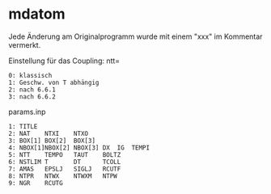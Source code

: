 mdatom
======

Jede Änderung am Originalprogramm wurde mit einem "xxx" im Kommentar vermerkt.

Einstellung für das Coupling: ntt=
```
0: klassisch
1: Geschw. von T abhängig
2: nach 6.6.1
3: nach 6.6.2
```

params.inp
```
1: TITLE
2: NAT    NTXI    NTXO
3: BOX[1] BOX[2]  BOX[3]
4: NBOX[1]NBOX[2] NBOX[3] DX  IG  TEMPI
5: NTT    TEMPO   TAUT    BOLTZ
6: NSTLIM T       DT      TCOLL
7: AMAS   EPSLJ   SIGLJ   RCUTF
8: NTPR   NTWX    NTWXM   NTPW
9: NGR    RCUTG
```
